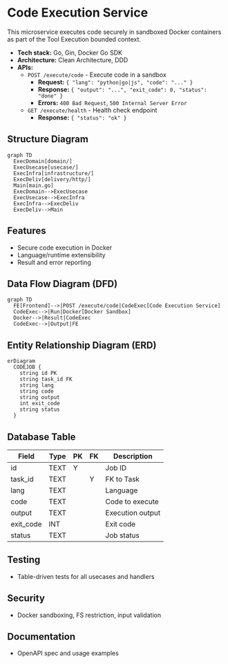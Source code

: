# Code Execution Service

This microservice executes code securely in sandboxed Docker containers as part of the Tool Execution bounded context.

- **Tech stack:** Go, Gin, Docker Go SDK
- **Architecture:** Clean Architecture, DDD
- **APIs:**
  - `POST /execute/code` - Execute code in a sandbox
    - **Request:** `{ "lang": "python|go|js", "code": "..." }`
    - **Response:** `{ "output": "...", "exit_code": 0, "status": "done" }`
    - **Errors:** `400 Bad Request`, `500 Internal Server Error`
  - `GET /execute/health` - Health check endpoint
    - **Response:** `{ "status": "ok" }`

## Structure Diagram
```mermaid
graph TD
  ExecDomain[domain/]
  ExecUsecase[usecase/]
  ExecInfra[infrastructure/]
  ExecDeliv[delivery/http/]
  Main[main.go]
  ExecDomain-->ExecUsecase
  ExecUsecase-->ExecInfra
  ExecInfra-->ExecDeliv
  ExecDeliv-->Main
```

## Features
- Secure code execution in Docker
- Language/runtime extensibility
- Result and error reporting

## Data Flow Diagram (DFD)
```mermaid
graph TD
  FE[Frontend]-->|POST /execute/code|CodeExec[Code Execution Service]
  CodeExec-->|Run|Docker[Docker Sandbox]
  Docker-->|Result|CodeExec
  CodeExec-->|Output|FE
```

## Entity Relationship Diagram (ERD)
```mermaid
erDiagram
  CODEJOB {
    string id PK
    string task_id FK
    string lang
    string code
    string output
    int exit_code
    string status
  }
```

## Database Table
| Field      | Type   | PK | FK | Description         |
|------------|--------|----|----|---------------------|
| id         | TEXT   | Y  |    | Job ID              |
| task_id    | TEXT   |    | Y  | FK to Task          |
| lang       | TEXT   |    |    | Language            |
| code       | TEXT   |    |    | Code to execute     |
| output     | TEXT   |    |    | Execution output    |
| exit_code  | INT    |    |    | Exit code           |
| status     | TEXT   |    |    | Job status          |

## Testing
- Table-driven tests for all usecases and handlers

## Security
- Docker sandboxing, FS restriction, input validation

## Documentation
- OpenAPI spec and usage examples
